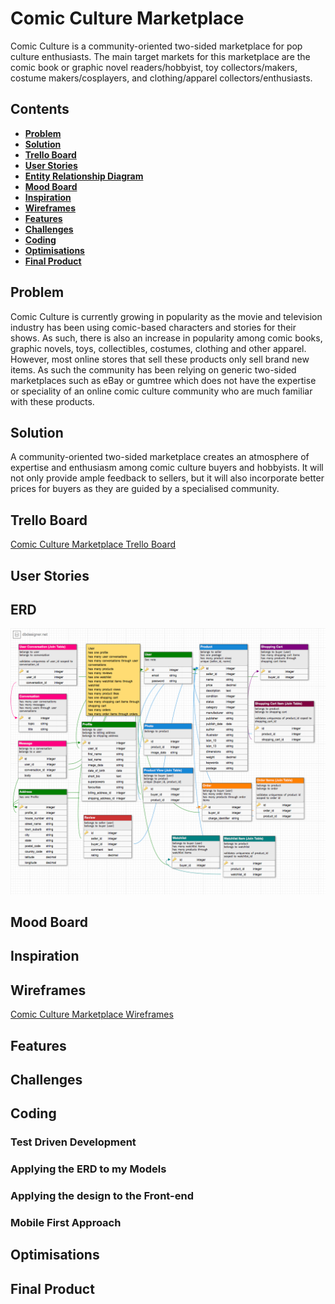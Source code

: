 # Comic Culture Marketplace

Comic Culture is a community-oriented two-sided marketplace for pop culture enthusiasts. The main target markets for this marketplace are the comic book or graphic novel readers/hobbyist, toy collectors/makers, costume makers/cosplayers, and clothing/apparel collectors/enthusiasts.

## Contents
- **[Problem](#Problem)**
- **[Solution](#Solution)**
- **[Trello Board](#TrelloBoard)**
- **[User Stories](#UserStories)**
- **[Entity Relationship Diagram](#ERD)**
- **[Mood Board](#Moodboard)**
- **[Inspiration](#Inspiration)**
- **[Wireframes](#Wireframes)**
- **[Features](#Features)**
- **[Challenges](#Challenges)**
- **[Coding](#Coding)**
- **[Optimisations](#Optimisations)**
- **[Final Product](#FinalProduct)**

## <a id="Problem"></a>Problem
Comic Culture is currently growing in popularity as the movie and television industry has been using comic-based characters and stories for their shows. As such, there is also an increase in popularity among comic books, graphic novels, toys, collectibles, costumes, clothing and other apparel. However, most online stores that sell these products only sell brand new items. As such the community has been relying on generic two-sided marketplaces such as eBay or gumtree which does not have the expertise or speciality of an online comic culture community who are much familiar with these products.

## <a id="Solution"></a>Solution
A community-oriented two-sided marketplace creates an atmosphere of expertise and enthusiasm among comic culture buyers and hobbyists. It will not only provide ample feedback to sellers, but it will also incorporate better prices for buyers as they are guided by a specialised community.

## <a id="TrelloBoard"></a>Trello Board
[Comic Culture Marketplace Trello Board](https://trello.com/b/2oLVZAu0/comic-culture-marketplace)


## <a id="UserStories"></a>User Stories

## <a id="ERD"></a>ERD
![](/docs/images/erd.png)

## <a id="Moodboard"></a>Mood Board

## <a id="Inspiration"></a>Inspiration

## <a id="Wireframes"></a>Wireframes
[Comic Culture Marketplace Wireframes](https://www.figma.com/file/S3GhFLh0U5SPe2e2E5AXayhU/Comic-Culture-Marketplace)


## <a id="Features"></a>Features

## <a id="Challenges"></a>Challenges


## <a id="Coding"></a>Coding

### Test Driven Development

### Applying the ERD to my Models

### Applying the design to the Front-end

### Mobile First Approach

## <a id="Optimisations"></a>Optimisations

## <a id="FinalProduct"></a>Final Product